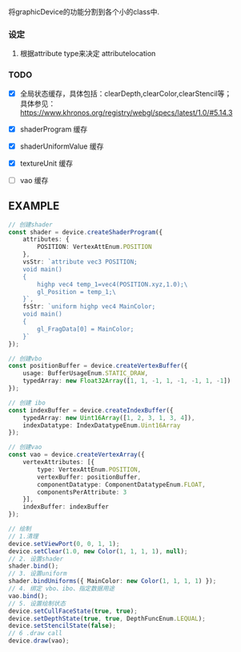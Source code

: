 
将graphicDevice的功能分割到各个小的class中.

### 设定
1. 根据attribute type来决定 attributelocation

### TODO
- [x] 全局状态缓存，具体包括：clearDepth,clearColor,clearStencil等；  
具体参见：https://www.khronos.org/registry/webgl/specs/latest/1.0/#5.14.3
- [x] shaderProgram 缓存
- [x] shaderUniformValue 缓存
- [x] textureUnit 缓存
- [ ] vao 缓存


## EXAMPLE
``` typescript
// 创建shader
const shader = device.createShaderProgram({
    attributes: {
        POSITION: VertexAttEnum.POSITION
    },
    vsStr: `attribute vec3 POSITION;
    void main()
    {
        highp vec4 temp_1=vec4(POSITION.xyz,1.0);\
        gl_Position = temp_1;\
    }`,
    fsStr: `uniform highp vec4 MainColor;
    void main()
    {
        gl_FragData[0] = MainColor;
    }`
});

// 创建vbo
const positionBuffer = device.createVertexBuffer({
    usage: BufferUsageEnum.STATIC_DRAW,
    typedArray: new Float32Array([1, 1, -1, 1, -1, -1, 1, -1])
});

// 创建 ibo
const indexBuffer = device.createIndexBuffer({
    typedArray: new Uint16Array([1, 2, 3, 1, 3, 4]),
    indexDatatype: IndexDatatypeEnum.Uint16Array
});

// 创建vao
const vao = device.createVertexArray({
    vertexAttributes: [{
        type: VertexAttEnum.POSITION,
        vertexBuffer: positionBuffer,
        componentDatatype: ComponentDatatypeEnum.FLOAT,
        componentsPerAttribute: 3
    }],
    indexBuffer: indexBuffer
});

// 绘制
// 1.清理
device.setViewPort(0, 0, 1, 1);
device.setClear(1.0, new Color(1, 1, 1, 1), null);
// 2. 设置shader
shader.bind();
// 3. 设置uniform
shader.bindUniforms({ MainColor: new Color(1, 1, 1, 1) });
// 4. 绑定 vbo、ibo、指定数据用途
vao.bind();
// 5. 设置绘制状态
device.setCullFaceState(true, true);
device.setDepthState(true, true, DepthFuncEnum.LEQUAL);
device.setStencilState(false);
// 6 .draw call
device.draw(vao);
```
